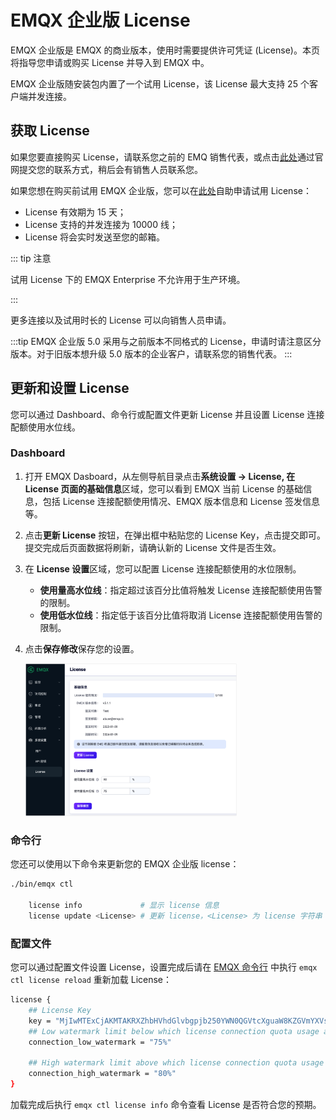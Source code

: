 # EMQX 企业版 License

EMQX 企业版是 EMQX 的商业版本，使用时需要提供许可凭证 (License)。本页将指导您申请或购买 License 并导入到 EMQX 中。

EMQX 企业版随安装包内置了一个试用 License，该 License 最大支持 25 个客户端并发连接。

## 获取 License

如果您要直接购买 License，请联系您之前的 EMQ 销售代表，或点击[此处](https://www.emqx.com/zh/contact?product=emqx&channel=apply-Licenses)通过官网提交您的联系方式，稍后会有销售人员联系您。

如果您想在购买前试用 EMQX 企业版，您可以在[此处](https://www.emqx.com/zh/apply-licenses/emqx)自助申请试用 License：

- License 有效期为 15 天；
- License 支持的并发连接为 10000 线；
- License 将会实时发送至您的邮箱。

::: tip 注意

试用 License 下的 EMQX Enterprise 不允许用于生产环境。

:::

更多连接以及试用时长的 License 可以向销售人员申请。

:::tip
EMQX 企业版 5.0 采用与之前版本不同格式的 License，申请时请注意区分版本。对于旧版本想升级 5.0 版本的企业客户，请联系您的销售代表。
:::

## 更新和设置 License 

您可以通过 Dashboard、命令行或配置文件更新 License 并且设置 License 连接配额使用水位线。

### Dashboard 

1. 打开 EMQX Dasboard，从左侧导航目录点击**系统设置 **-> **License**, 在 **License** 页面的**基础信息**区域，您可以看到 EMQX 当前 License 的基础信息，包括 License 连接配额使用情况、EMQX 版本信息和 License 签发信息等。

2. 点击**更新 License** 按钮，在弹出框中粘贴您的 License Key，点击提交即可。提交完成后页面数据将刷新，请确认新的 License 文件是否生效。

3. 在 **License 设置**区域，您可以配置 License 连接配额使用的水位限制。
   - **使用量高水位线**：指定超过该百分比值将触发 License 连接配额使用告警的限制。
   - **使用低水位线**：指定低于该百分比值将取消 License 连接配额使用告警的限制。

4. 点击**保存修改**保存您的设置。

   <img src="./assets/license.png" alt="license" style="zoom:33%;" />

### 命令行

您还可以使用以下命令来更新您的 EMQX 企业版 license：

```bash
./bin/emqx ctl 

    license info             # 显示 license 信息 
    license update <License> # 更新 license，<License> 为 license 字符串
```

### 配置文件

您可以通过配置文件设置 License，设置完成后请在 [EMQX 命令行](../admin/cli.md) 中执行 `emqx ctl license reload` 重新加载 License：

```bash
license {
    ## License Key
    key = "MjIwMTExCjAKMTAKRXZhbHVhdGlvbgpjb250YWN0QGVtcXguaW8KZGVmYXVsdAoyMDIzMDEwOQoxODI1CjEwMAo=.MEUCIG62t8W15g05f1cKx3tA3YgJoR0dmyHOPCdbUxBGxgKKAiEAhHKh8dUwhU+OxNEaOn8mgRDtiT3R8RZooqy6dEsOmDI="
    ## Low watermark limit below which license connection quota usage alarms are deactivated
    connection_low_watermark = "75%"

    ## High watermark limit above which license connection quota usage alarms are activated
    connection_high_watermark = "80%"
}
```

加载完成后执行 `emqx ctl license info` 命令查看 License 是否符合您的预期。

<!-- 您也可以通过环境变量 `EMQX_LICENSE__KEY` 变量名设置您的 License。TODO 确认是否可以 reload -->